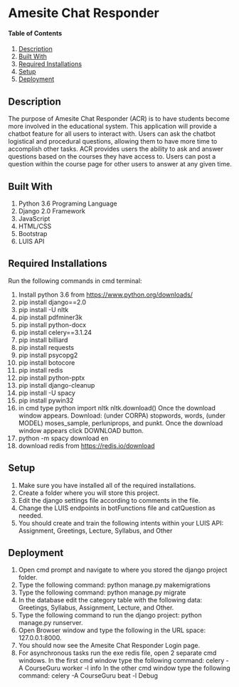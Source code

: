 # Amesite Chat Responder

#### Table of Contents 

1. [Description](#description) 
2. [Built With](#builtWith)
3. [Required Installations](#requiredInst)
4. [Setup](#setup) 
5. [Deployment](#deployment)

## Description 
The purpose of Amesite Chat Responder (ACR) is to have students become more involved in the educational system. This application will provide a chatbot feature for all users to interact with. Users can ask the chatbot logistical and procedural questions, allowing them to have more time to accomplish other tasks. ACR provides users the ability to ask and answer questions based on the courses they have access to. Users can post a question within the course page for other users to answer at any given time. 

## Built With
1. Python 3.6 Programing Language 
1. Django 2.0 Framework 
1. JavaScript
1. HTML/CSS
1. Bootstrap
1. LUIS API

## Required Installations 
Run the following commands in cmd terminal:
1. Install python 3.6 from https://www.python.org/downloads/
2. pip install django==2.0
3. pip install -U nltk 
4. pip install pdfminer3k 
5. pip install python-docx
6. pip install celery==3.1.24
7. pip install billiard 
8. pip install requests
9. pip install psycopg2 
10. pip install botocore
11. pip install redis
12. pip install python-pptx
13. pip install django-cleanup
14. pip install -U spacy 
15. pip install pywin32
16. in cmd type python
	import nltk	
	nltk.download()
	Once the download window appears. 
	Download: (under CORPA) stopwords, words, (under MODEL) moses_sample, perluniprops, and punkt. 
	Once the download window appears click DOWNLOAD button.
17. python -m spacy download en
18. download redis from https://redis.io/download


## Setup 
1. Make sure you have installed all of the required installations. 
2. Create a folder where you will store this project. 
3. Edit the django settings file according to comments in the file. 
4. Change the LUIS endpoints in botFunctions file and catQuestion as needed.
5. You should create and train the following intents within your LUIS API: Assignment, Greetings, Lecture, Syllabus, and Other 

## Deployment
1. Open cmd prompt and navigate to where you stored the django project folder. 
2. Type the following command: python manage.py makemigrations 
3. Type the following command: python manage.py migrate 
4. In the database edit the category table with the following data: Greetings, Syllabus,  Assignment, Lecture, and Other.
5. Type the following command to run the django project: python manage.py runserver.
6. Open Browser window and type the following in the URL space: 127.0.0.1:8000.
7. You should now see the Amesite Chat Responder Login page. 
8. For asynchronous tasks run the exe redis file, open 2 separate cmd windows.
    In the first cmd window type the following command: celery -A CourseGuru worker -l info
	In the other cmd window type the following command: celery -A CourseGuru beat -l Debug

   


